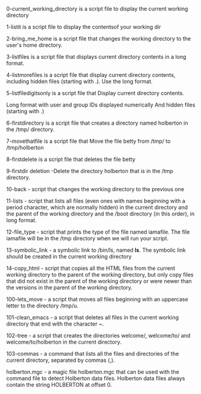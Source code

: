 0-current_working_directory is a script file to display the current working directory

1-listit is a script file to display the contentsof your working dir

2-bring_me_home is a script file that changes the working directory to the user's home directory.

3-listfiles is a script file that displays current directory contents in a long format.

4-listmorefiles is a script file that display current directory contents, including hidden files (starting with .). Use the long format.

5-listfiledigitsonly is a script file that Display current directory contents.

Long format
with user and group IDs displayed numerically
And hidden files (starting with .)

6-firstdirectory is a script file that creates a directory named holberton in the /tmp/ directory.

7-movethatfile is a script file that Move the file betty from /tmp/ to /tmp/holberton

8-firstdelete is  a script file that deletes the file betty

9-firstdir deletion -Delete the directory holberton that is in the /tmp directory.

10-back - script that changes the working directory to the previous one

11-lists - script that lists all files (even ones with names beginning with a period character, which are normally hidden) in the current directory and the parent of the working directory and the /boot directory (in this order), in long format.

12-file_type - script that prints the type of the file named iamafile. The file iamafile will be in the /tmp directory when we will run your script.

13-symbolic_link -  a symbolic link to /bin/ls, named __ls__. The symbolic link should be created in the current working directory

14-copy_html - script that copies all the HTML files from the current working directory to the parent of the working directory, but only copy files that did not exist in the parent of the working directory or were newer than the versions in the parent of the working directory.

100-lets_move -  a script that moves all files beginning with an uppercase letter to the directory /tmp/u.

101-clean_emacs -  a script that deletes all files in the current working directory that end with the character ~.

102-tree -  a script that creates the directories welcome/, welcome/to/ and welcome/to/holberton in the current directory.

103-commas -  a command that lists all the files and directories of the current directory, separated by commas (,).

holberton.mgc -  a magic file holberton.mgc that can be used with the command file to detect Holberton data files. Holberton data files always contain the string HOLBERTON at offset 0.
